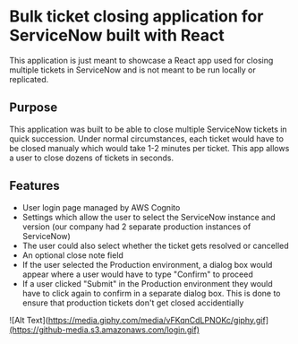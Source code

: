 # Bulk ticket closing application for ServiceNow built with React
This application is just meant to showcase a React app used for closing multiple tickets in ServiceNow and is not meant to be run locally or replicated. 

## Purpose
This application was built to be able to close multiple ServiceNow tickets in quick succession. Under normal circumstances, each ticket would have to be closed manualy which would take 1-2 minutes per ticket. This app allows a user to close dozens of tickets in seconds. 

## Features
* User login page managed by AWS Cognito
* Settings which allow the user to select the ServiceNow instance and version (our company had 2 separate production instances of ServiceNow)
* The user could also select whether the ticket gets resolved or cancelled
* An optional close note field
* If the user selected the Production environment, a dialog box would appear where a user would have to type "Confirm" to proceed
* If a user clicked "Submit" in the Production environment they would have to click again to confirm in a separate dialog box. This is done to ensure that production tickets don't get closed accidentially


![Alt Text](https://media.giphy.com/media/vFKqnCdLPNOKc/giphy.gif](https://github-media.s3.amazonaws.com/login.gif)

